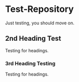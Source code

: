 # Test-Repository
Just testing, you should move on.
## 2nd Heading Test
Testing for headings.
### 3rd Heading Testing
Testing for headings.
